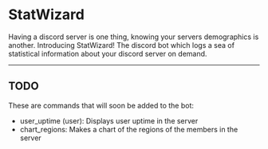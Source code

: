 # StatWizard
Having a discord server is one thing, knowing your servers demographics is another. Introducing StatWizard! The discord bot which logs a sea of statistical information about your discord server on demand.

---

## TODO
These are commands that will soon be added to the bot:

- user_uptime (user): Displays user uptime in the server
- chart_regions: Makes a chart of the regions of the members in the server